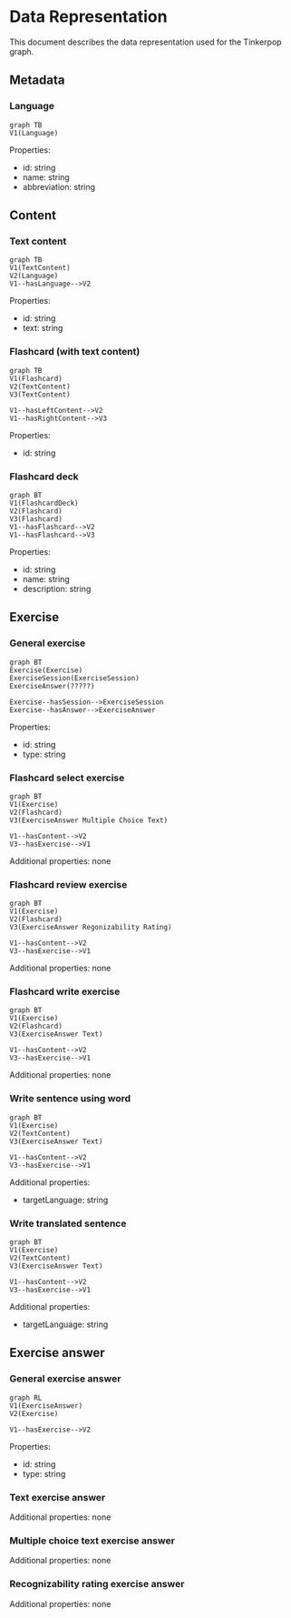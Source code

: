 # Data Representation
This document describes the data representation used for the Tinkerpop graph. 

## Metadata
### Language
```mermaid
graph TB
V1(Language)
```

Properties:
- id: string
- name: string
- abbreviation: string

## Content 
### Text content
```mermaid 
graph TB
V1(TextContent)
V2(Language)
V1--hasLanguage-->V2
```

Properties: 
- id: string
- text: string

### Flashcard (with text content)
```mermaid
graph TB
V1(Flashcard)
V2(TextContent)
V3(TextContent)

V1--hasLeftContent-->V2
V1--hasRightContent-->V3
```

Properties:
- id: string

### Flashcard deck 
```mermaid
graph BT
V1(FlashcardDeck)
V2(Flashcard)
V3(Flashcard)
V1--hasFlashcard-->V2
V1--hasFlashcard-->V3
```

Properties:
- id: string
- name: string
- description: string

## Exercise
### General exercise 
```mermaid
graph BT
Exercise(Exercise)
ExerciseSession(ExerciseSession) 
ExerciseAnswer(?????)

Exercise--hasSession-->ExerciseSession
Exercise--hasAnswer-->ExerciseAnswer
```

Properties:
- id: string
- type: string

### Flashcard select exercise
```mermaid
graph BT
V1(Exercise)
V2(Flashcard)
V3(ExerciseAnswer Multiple Choice Text)

V1--hasContent-->V2
V3--hasExercise-->V1
```

Additional properties: none

### Flashcard review exercise
```mermaid
graph BT
V1(Exercise)
V2(Flashcard)
V3(ExerciseAnswer Regonizability Rating)

V1--hasContent-->V2
V3--hasExercise-->V1
```

Additional properties: none

### Flashcard write exercise 
```mermaid
graph BT
V1(Exercise)
V2(Flashcard)
V3(ExerciseAnswer Text)

V1--hasContent-->V2
V3--hasExercise-->V1
```

Additional properties: none

### Write sentence using word 
```mermaid
graph BT
V1(Exercise)
V2(TextContent)
V3(ExerciseAnswer Text)

V1--hasContent-->V2
V3--hasExercise-->V1
```

Additional properties: 
- targetLanguage: string

### Write translated sentence 
```mermaid
graph BT
V1(Exercise)
V2(TextContent)
V3(ExerciseAnswer Text)

V1--hasContent-->V2
V3--hasExercise-->V1
```

Additional properties:
- targetLanguage: string

## Exercise answer
### General exercise answer
```mermaid
graph RL
V1(ExerciseAnswer)
V2(Exercise)

V1--hasExercise-->V2
```

Properties:
- id: string
- type: string

### Text exercise answer
Additional properties: none

### Multiple choice text exercise answer
Additional properties: none

### Recognizability rating exercise answer
Additional properties: none